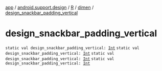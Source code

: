 [app](../../../index.md) / [android.support.design](../../index.md) / [R](../index.md) / [dimen](index.md) / [design_snackbar_padding_vertical](.)

# design_snackbar_padding_vertical

`static val design_snackbar_padding_vertical: `[`Int`](https://kotlinlang.org/api/latest/jvm/stdlib/kotlin/-int/index.html)
`static val design_snackbar_padding_vertical: `[`Int`](https://kotlinlang.org/api/latest/jvm/stdlib/kotlin/-int/index.html)
`static val design_snackbar_padding_vertical: `[`Int`](https://kotlinlang.org/api/latest/jvm/stdlib/kotlin/-int/index.html)
`static val design_snackbar_padding_vertical: `[`Int`](https://kotlinlang.org/api/latest/jvm/stdlib/kotlin/-int/index.html)